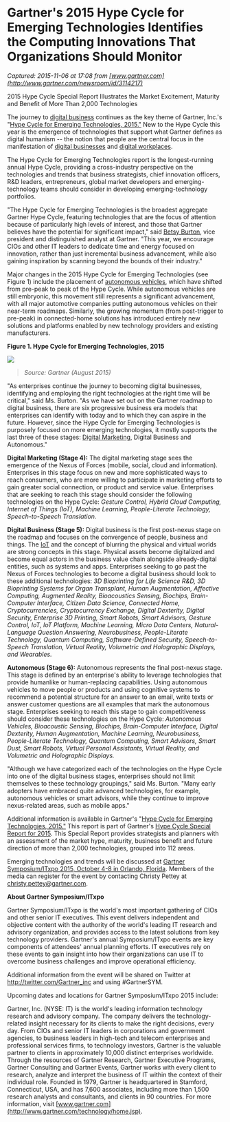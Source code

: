 # Gartner's 2015 Hype Cycle for Emerging Technologies Identifies the Computing Innovations That Organizations Should Monitor

_Captured: 2015-11-06 at 17:08 from [www.gartner.com](http://www.gartner.com/newsroom/id/3114217)_

2015 Hype Cycle Special Report Illustrates the Market Excitement, Maturity and Benefit of More Than 2,000 Technologies

The journey to [digital business](http://www.gartner.com/it-glossary/digital-business/) continues as the key theme of Gartner, Inc.'s "[Hype Cycle for Emerging Technologies, 2015."](http://www.gartner.com/document/3100227?ref=QuickSearch&sthkw=burton%20AND%20%22hype%20cycle%22&refval=154179941&qid=c49ad77fca77d7d9aa8acc6cb939679e) New to the Hype Cycle this year is the emergence of technologies that support what Gartner defines as digital humanism -- the notion that people are the central focus in the manifestation of [digital businesses](http://www.gartner.com/it-glossary/digital-business/) and [digital workplaces](http://www.gartner.com/it-glossary/digital-workplace/).

The Hype Cycle for Emerging Technologies report is the longest-running annual Hype Cycle, providing a cross-industry perspective on the technologies and trends that business strategists, chief innovation officers, R&D leaders, entrepreneurs, global market developers and emerging-technology teams should consider in developing emerging-technology portfolios.

"The Hype Cycle for Emerging Technologies is the broadest aggregate Gartner Hype Cycle, featuring technologies that are the focus of attention because of particularly high levels of interest, and those that Gartner believes have the potential for significant impact," said [Betsy Burton](http://www.gartner.com/analyst/6770), vice president and distinguished analyst at Gartner. "This year, we encourage CIOs and other IT leaders to dedicate time and energy focused on innovation, rather than just incremental business advancement, while also gaining inspiration by scanning beyond the bounds of their industry."

Major changes in the 2015 Hype Cycle for Emerging Technologies (see Figure 1) include the placement of [autonomous vehicles](http://www.gartner.com/it-glossary/autonomous-vehicles/), which have shifted from pre-peak to peak of the Hype Cycle. While autonomous vehicles are still embryonic, this movement still represents a significant advancement, with all major automotive companies putting autonomous vehicles on their near-term roadmaps. Similarly, the growing momentum (from post-trigger to pre-peak) in connected-home solutions has introduced entirely new solutions and platforms enabled by new technology providers and existing manufacturers.

**Figure 1. Hype Cycle for Emerging Technologies, 2015**

![](http://na2.www.gartner.com/imagesrv/newsroom/images/emerging-tech-hc.png;wa0131df2b233dcd17)

> _Source: Gartner (August 2015)_

"As enterprises continue the journey to becoming digital businesses, identifying and employing the right technologies at the right time will be critical," said Ms. Burton. "As we have set out on the Gartner roadmap to digital business, there are six progressive business era models that enterprises can identify with today and to which they can aspire in the future. However, since the Hype Cycle for Emerging Technologies is purposely focused on more emerging technologies, it mostly supports the last three of these stages: [Digital Marketing](http://www.gartner.com/it-glossary/digital-marketing-2/), Digital Business and Autonomous."

**Digital Marketing (Stage 4):** The digital marketing stage sees the emergence of the Nexus of Forces (mobile, social, cloud and information). Enterprises in this stage focus on new and more sophisticated ways to reach consumers, who are more willing to participate in marketing efforts to gain greater social connection, or product and service value. Enterprises that are seeking to reach this stage should consider the following technologies on the Hype Cycle: _Gesture Control, Hybrid Cloud Computing, Internet of Things (IoT), Machine Learning, People-Literate Technology, Speech-to-Speech Translation._

**Digital Business (Stage 5):** Digital business is the first post-nexus stage on the roadmap and focuses on the convergence of people, business and things. The [IoT](http://www.gartner.com/it-glossary/internet-of-things/) and the concept of blurring the physical and virtual worlds are strong concepts in this stage. Physical assets become digitalized and become equal actors in the business value chain alongside already-digital entities, such as systems and apps. Enterprises seeking to go past the Nexus of Forces technologies to become a digital business should look to these additional technologies: _3D Bioprinting for Life Science R&D, 3D Bioprinting Systems for Organ Transplant, Human Augmentation, Affective Computing, Augmented Reality, Bioacoustics Sensing, Biochips, Brain-Computer Interface, Citizen Data Science, Connected Home, Cryptocurrencies, Cryptocurrency Exchange, Digital Dexterity, Digital Security, Enterprise 3D Printing, Smart Robots, Smart Advisors, Gesture Control, IoT, IoT Platform, Machine Learning, Micro Data Centers, Natural-Language Question Answering, Neurobusiness, People-Literate Technology, Quantum Computing, Software-Defined Security, Speech-to-Speech Translation, Virtual Reality, Volumetric and Holographic Displays, and Wearables._

**Autonomous (Stage 6):** Autonomous represents the final post-nexus stage. This stage is defined by an enterprise's ability to leverage technologies that provide humanlike or human-replacing capabilities. Using autonomous vehicles to move people or products and using cognitive systems to recommend a potential structure for an answer to an email, write texts or answer customer questions are all examples that mark the autonomous stage. Enterprises seeking to reach this stage to gain competitiveness should consider these technologies on the Hype Cycle: _Autonomous Vehicles, Bioacoustic Sensing, Biochips, Brain-Computer Interface, Digital Dexterity, Human Augmentation, Machine Learning, Neurobusiness, People-Literate Technology, Quantum Computing, Smart Advisors, Smart Dust, Smart Robots, Virtual Personal Assistants, Virtual Reality, and Volumetric and Holographic Displays._

"Although we have categorized each of the technologies on the Hype Cycle into one of the digital business stages, enterprises should not limit themselves to these technology groupings," said Ms. Burton. "Many early adopters have embraced quite advanced technologies, for example, autonomous vehicles or smart advisors, while they continue to improve nexus-related areas, such as mobile apps."

Additional information is available in Gartner's "[Hype Cycle for Emerging Technologies, 2015."](http://www.gartner.com/document/3100227?ref=QuickSearch&sthkw=burton%20AND%20%22hype%20cycle%22&refval=154179941&qid=c49ad77fca77d7d9aa8acc6cb939679e) This report is part of Gartner's [Hype Cycle Special Report for 2015](http://bit.ly/1IR2jLU). This Special Report provides strategists and planners with an assessment of the market hype, maturity, business benefit and future direction of more than 2,000 technologies, grouped into 112 areas.

Emerging technologies and trends will be discussed at [Gartner Symposium/ITxpo 2015, October 4-8 in Orlando, Florida](http://www.gartner.com/us/symposium). Members of the media can register for the event by contacting Christy Pettey at [christy.pettey@gartner.com](mailto:christy.pettey@gartner.com).

**About Gartner Symposium/ITxpo**

Gartner Symposium/ITxpo is the world's most important gathering of CIOs and other senior IT executives. This event delivers independent and objective content with the authority of the world's leading IT research and advisory organization, and provides access to the latest solutions from key technology providers. Gartner's annual Symposium/ITxpo events are key components of attendees' annual planning efforts. IT executives rely on these events to gain insight into how their organizations can use IT to overcome business challenges and improve operational efficiency.

Additional information from the event will be shared on Twitter at <http://twitter.com/Gartner_inc> and using #GartnerSYM.

Upcoming dates and locations for Gartner Symposium/ITxpo 2015 include:

Gartner, Inc. (NYSE: IT) is the world's leading information technology research and advisory company. The company delivers the technology-related insight necessary for its clients to make the right decisions, every day. From CIOs and senior IT leaders in corporations and government agencies, to business leaders in high-tech and telecom enterprises and professional services firms, to technology investors, Gartner is the valuable partner to clients in approximately 10,000 distinct enterprises worldwide. Through the resources of Gartner Research, Gartner Executive Programs, Gartner Consulting and Gartner Events, Gartner works with every client to research, analyze and interpret the business of IT within the context of their individual role. Founded in 1979, Gartner is headquartered in Stamford, Connecticut, USA, and has 7,600 associates, including more than 1,500 research analysts and consultants, and clients in 90 countries. For more information, visit [www.gartner.com](http://www.gartner.com/technology/home.jsp).
